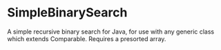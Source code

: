 # SimpleBinarySearch
A simple recursive binary search for Java, for use with any generic class which extends Comparable. Requires a presorted array. 
